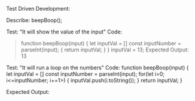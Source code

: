 Test Driven Development:

Describe: beepBoop();

Test: "It will show the value of the input"
Code: 
>function beepBoop(input) {
  let inputVal = []
  const inputNumber = parseInt(input); {
    return inputVal;
  }
}
>inputVal = 13;
Expected Output: 13

Test: "It will run a loop on the numbers"
Code: function beepBoop(input) {
  let inputVal = []
  const inputNumber = parseInt(input);
    for(let i=0; i<=inputNumber; i+=1>)  {
    inputVal.push(i.toString());
  }
  return inputVal;
}

Expected Output: 